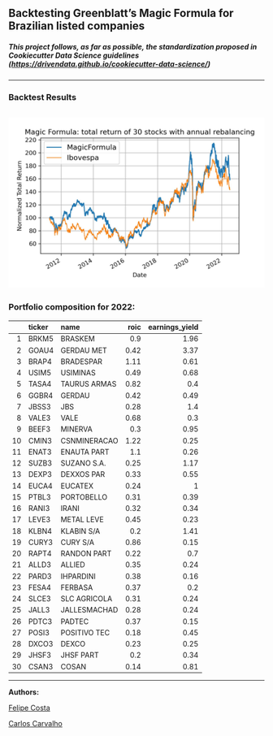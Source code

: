 
## Backtesting Greenblatt’s Magic Formula for Brazilian listed companies

##### This project follows, as far as possible, the standardization proposed in Cookiecutter Data Science guidelines (https://drivendata.github.io/cookiecutter-data-science/)
---
### Backtest Results
![Backtest](/reports/images/magic_ibov.jpg)
---
### Portfolio composition for 2022:

|    | ticker   | name         |   roic |   earnings_yield |
|---:|:---------|:-------------|-------:|-----------------:|
|  1 | BRKM5    | BRASKEM      |   0.9  |             1.96 |
|  2 | GOAU4    | GERDAU MET   |   0.42 |             3.37 |
|  3 | BRAP4    | BRADESPAR    |   1.11 |             0.61 |
|  4 | USIM5    | USIMINAS     |   0.49 |             0.68 |
|  5 | TASA4    | TAURUS ARMAS |   0.82 |             0.4  |
|  6 | GGBR4    | GERDAU       |   0.42 |             0.49 |
|  7 | JBSS3    | JBS          |   0.28 |             1.4  |
|  8 | VALE3    | VALE         |   0.68 |             0.3  |
|  9 | BEEF3    | MINERVA      |   0.3  |             0.95 |
| 10 | CMIN3    | CSNMINERACAO |   1.22 |             0.25 |
| 11 | ENAT3    | ENAUTA PART  |   1.1  |             0.26 |
| 12 | SUZB3    | SUZANO S.A.  |   0.25 |             1.17 |
| 13 | DEXP3    | DEXXOS PAR   |   0.33 |             0.55 |
| 14 | EUCA4    | EUCATEX      |   0.24 |             1    |
| 15 | PTBL3    | PORTOBELLO   |   0.31 |             0.39 |
| 16 | RANI3    | IRANI        |   0.32 |             0.34 |
| 17 | LEVE3    | METAL LEVE   |   0.45 |             0.23 |
| 18 | KLBN4    | KLABIN S/A   |   0.2  |             1.41 |
| 19 | CURY3    | CURY S/A     |   0.86 |             0.15 |
| 20 | RAPT4    | RANDON PART  |   0.22 |             0.7  |
| 21 | ALLD3    | ALLIED       |   0.35 |             0.24 |
| 22 | PARD3    | IHPARDINI    |   0.38 |             0.16 |
| 23 | FESA4    | FERBASA      |   0.37 |             0.2  |
| 24 | SLCE3    | SLC AGRICOLA |   0.31 |             0.24 |
| 25 | JALL3    | JALLESMACHAD |   0.28 |             0.24 |
| 26 | PDTC3    | PADTEC       |   0.37 |             0.15 |
| 27 | POSI3    | POSITIVO TEC |   0.18 |             0.45 |
| 28 | DXCO3    | DEXCO        |   0.23 |             0.25 |
| 29 | JHSF3    | JHSF PART    |   0.2  |             0.34 |
| 30 | CSAN3    | COSAN        |   0.14 |             0.81 |

---
**Authors:**

[Felipe Costa](https://github.com/fe-lipe-git)

[Carlos Carvalho](https://github.com/crdcj)
